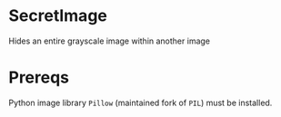# SecretImage
Hides an entire grayscale image within another image

# Prereqs
Python image library `Pillow` (maintained fork of `PIL`) must be installed.
